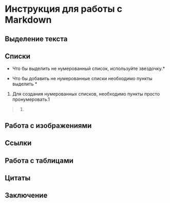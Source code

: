 # Инструкция для работы с Markdown

## Выделение текста

## Списки

* Что бы выделить не нумерованный список, используйте звездочку.*

* Что бы добавить не нумерованные списки необходимо пункты выделить *

1. Для создания нумерованных списков, необходимо пункты просто пронумеровать.1

>1. 

## Работа с изображениями

## Ссылки

## Работа с таблицами

## Цитаты

## Заключение